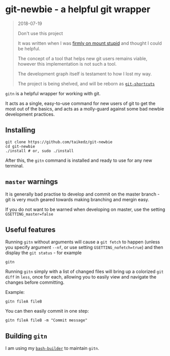 # git-newbie - a helpful git wrapper

> 2018-07-19
>
> Don't use this project
>
> It was written when I was [firmly on mount stupid](https://www.smbc-comics.com/?id=2475) and thought I could be helpful.
>
> The concept of a tool that helps new git users remains viable, however this implementation is not such a tool.
>
> The development graph itself is testament to how I lost my way.
>
> The project is being shelved, and will be reborn as [`git-shortcuts`](https://github.com/taikedz/git-newbie)

`gitn` is a helpful wrapper for working with git.

It acts as a single, easy-to-use command for new users of git to get the most out of the basics, and acts as a molly-guard against some bad newbie development practices.

## Installing

	git clone https://github.com/taikedz/git-newbie
	cd git-newbie
	./install # or, sudo ./install

After this, the `gitn` command is installed and ready to use for any new terminal.

## `master` warnings

It is generally bad practise to develop and commit on the master branch - git is very much geared towards making branching and mergin easy.

If you do not want to be warned when developing on master, use the setting `GSETTING_master=false`

## Useful features

Running `gitn` without arguments will cause a `git fetch` to happen (unless you specify argument `--nf`, or use setting `GSETTING_nofetch=true`) and then display the `git status` - for example

	gitn

Running `gitn` simply with a list of changed files will bring up a colorized `git diff` in `less`, once for each, allowing you to easily view and navigate the changes before committing.

Example:

	gitn fileA fileB

You can then easily commit in one step:

	gitn fileA fileB -m "Commit message"

## Building `gitn`

I am using my [`bash-builder`](https://github.com/taikedz/bash-builder) to maintain `gitn`.
